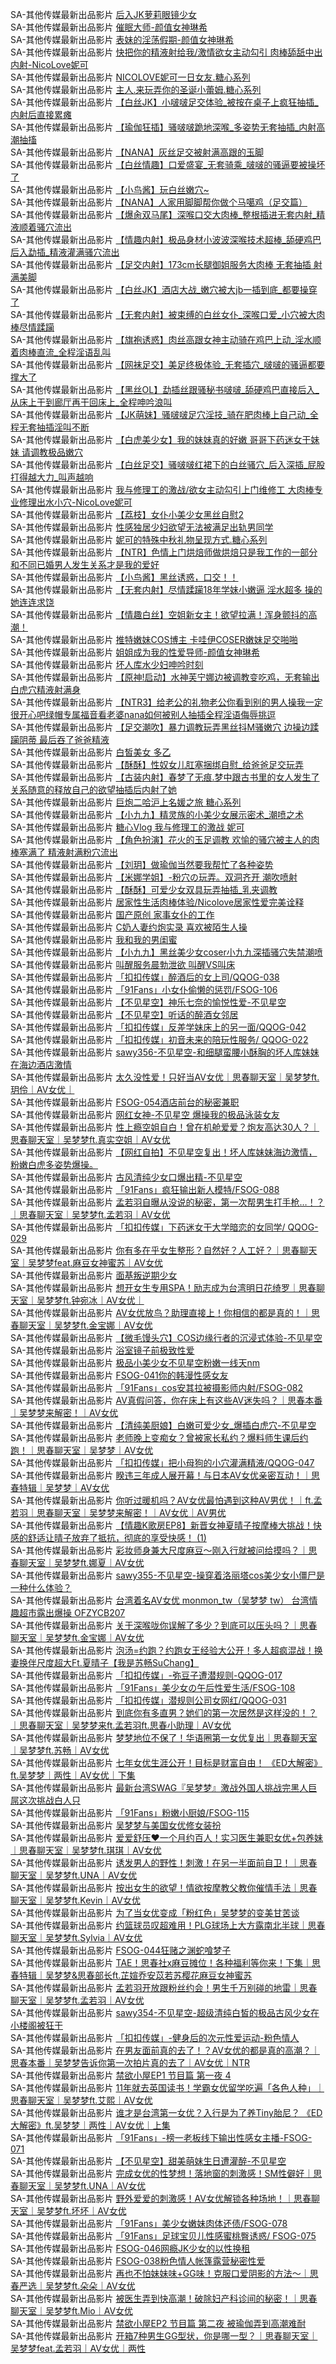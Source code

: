 SA-其他传媒最新出品影片     [后入JK萝莉眼镜少女](http://sagj.me/videoDetail/6f6aa8219b571d3f.html)        
SA-其他传媒最新出品影片     [催眠大师-颜值女神琳希](http://sagj.me/videoDetail/79cf587bae9f45fe.html)            
SA-其他传媒最新出品影片     [表妹的淫荡假期-颜值女神琳希](http://sagj.me/videoDetail/3156ae86d2417433.html)       
SA-其他传媒最新出品影片     [快把你的精液射给我/激情欲女主动勾引 肉棒舔舐中出内射-NicoLove妮可](http://sagj.me/videoDetail/c0f5f181c61b2d2d.html)        
SA-其他传媒最新出品影片     [NICOLOVE妮可一日女友.糖心系列](http://sagj.me/videoDetail/fae05b9ebfb362ec.html)       
SA-其他传媒最新出品影片     [主人.来玩弄你的圣诞小蕾姆.糖心系列](http://sagj.me/videoDetail/73285b242d652bff.html)             
SA-其他传媒最新出品影片     [【白丝JK】小啵啵足交体验_被按在桌子上疯狂抽插_内射后直接累瘫](http://sagj.me/videoDetail/754b11a8ac2e2510.html)     
SA-其他传媒最新出品影片     [【瑜伽狂插】骚啵啵跪地深喉_多姿势无套抽插_内射高潮抽搐](http://sagj.me/videoDetail/ae115e078c12fae3.html)     
SA-其他传媒最新出品影片     [【NANA】灰丝足交被射满高跟的玉脚](http://sagj.me/videoDetail/f0af839876595dbf.html)     
SA-其他传媒最新出品影片     [【白丝情趣】口爱盛宴_无套骑乘_啵啵的骚逼要被操坏了](http://sagj.me/videoDetail/a8640a256857d4bf.html)    
SA-其他传媒最新出品影片     [【小鸟酱】玩白丝嫩穴~](http://sagj.me/videoDetail/536e5f3f39ec81b8.html)                          
SA-其他传媒最新出品影片     [【NANA】人家用脚脚帮你做个马噶鸡（足交篇）](http://sagj.me/videoDetail/4dc589776ac0ffdf.html)                          
SA-其他传媒最新出品影片     [【爆肏双马尾】深喉口交大肉棒_整根插进无套内射_精液顺着骚穴流出](http://sagj.me/videoDetail/39b5fca7c1004b7c.html)                          
SA-其他传媒最新出品影片     [【情趣内射】极品身材小波波深喉技术超棒_舔硬鸡巴后入勐插_精液灌满骚穴流出](http://sagj.me/videoDetail/ec209de4595730ee.html)                          
SA-其他传媒最新出品影片     [【足交内射】173cm长腿御姐服务大肉棒 无套抽插 射满美脚](http://sagj.me/videoDetail/489a2ed66fc7b4d6.html)                          
SA-其他传媒最新出品影片     [【白丝JK】酒店大战_嫩穴被大jb一插到底_都要操穿了](http://sagj.me/videoDetail/9f4f2d08a3c13929.html)                          
SA-其他传媒最新出品影片     [【无套内射】被束缚的白丝女仆_深喉口爱_小穴被大肉棒尽情蹂躏](http://sagj.me/videoDetail/5161c44085e803ef.html)                          
SA-其他传媒最新出品影片     [【旗袍诱惑】肉丝高跟女神主动骑在鸡巴上动_淫水顺着肉棒直流_全程淫语乱叫](http://sagj.me/videoDetail/95e392bfbf3774f3.html)                          
SA-其他传媒最新出品影片     [【网袜足交】美足终极体验_无套插穴_啵啵的骚逼都要撑大了](http://sagj.me/videoDetail/3256aec816aecfdb.html)                          
SA-其他传媒最新出品影片     [【黑丝OL】勐插丝跟骚秘书啵啵_舔硬鸡巴直接后入_从床上干到廊厅再干回床上_全程呻吟浪叫](http://sagj.me/videoDetail/2eeaf0a9dfc88f31.html)                          
SA-其他传媒最新出品影片     [【JK萌妹】骚啵啵足穴淫技_骑在肥肉棒上自己动_全程无套抽插淫叫不断](http://sagj.me/videoDetail/66177e26f015906f.html)                          
SA-其他传媒最新出品影片     [【白虎美少女】我的妹妹真的好嫩 哥哥下药迷女干妹妹 请调教极品嫩穴](http://sagj.me/videoDetail/52b64efd8a25f933.html)                          
SA-其他传媒最新出品影片     [【白丝足交】骚啵啵红裙下的白丝骚穴_后入深插_屁股打得越大力_叫声越响](http://sagj.me/videoDetail/43f9acc3e1d93c2c.html)                          
SA-其他传媒最新出品影片     [我与修理工的激战/欲女主动勾引上门维修工 大肉棒专业修理出水小穴-NicoLove妮可](http://sagj.me/videoDetail/77218a89dfff5ef0.html)                          
SA-其他传媒最新出品影片     [【荔枝】女仆小美少女黑丝自慰2](http://sagj.me/videoDetail/b289aeb339aadb39.html)                          
SA-其他传媒最新出品影片     [性感独居少妇欲望无法被满足出轨男同学](http://sagj.me/videoDetail/625219457749e13e.html)                          
SA-其他传媒最新出品影片     [妮可的特殊中秋礼物呈现方式.糖心系列](http://sagj.me/videoDetail/3bc02d65e382cfda.html)                          
SA-其他传媒最新出品影片     [【NTR】色情上门烘焙师做烘焙只是我工作的一部分和不同已婚男人发生关系才是我的爱好](http://sagj.me/videoDetail/04516b598ac94f03.html)                          
SA-其他传媒最新出品影片     [【小鸟酱】黑丝诱惑，口交！！](http://sagj.me/videoDetail/d961aa7eea846034.html)                          
SA-其他传媒最新出品影片     [【无套内射】尽情蹂躏18年学妹小嫩逼 淫水超多 操的她连连求饶](http://sagj.me/videoDetail/87813d60829b97f9.html)                          
SA-其他传媒最新出品影片     [【情趣白丝】空姐新女主！欲望拉满！浑身颤抖的高潮！](http://sagj.me/videoDetail/869e14e01fa87bec.html)                          
SA-其他传媒最新出品影片     [推特嫩妹COS博主 卡哇伊COSER嫩妹足交啪啪](http://sagj.me/videoDetail/c33b47a0220bdfda.html)                          
SA-其他传媒最新出品影片     [姐姐成为我的性爱导师-颜值女神琳希](http://sagj.me/videoDetail/b76163b465a5813a.html)                          
SA-其他传媒最新出品影片     [坏人库水少妇呻吟时刻](http://sagj.me/videoDetail/5ebef195da0de875.html)                          
SA-其他传媒最新出品影片     [【原神!启动】水神芙宁娜边被调教变吃鸡，无套输出白虎穴精液射满身](http://sagj.me/videoDetail/1071922f46aa029a.html)                          
SA-其他传媒最新出品影片     [【NTR3】给老公的礼物老公你看到别的男人操我一定很开心吧绿帽专属福音看老婆nana如何被别人抽插全程淫语侮辱挑逗](http://sagj.me/videoDetail/f6ca134ae4fbdb69.html)                          
SA-其他传媒最新出品影片     [【足交潮吹】暴力调教玩弄黑丝抖M骚嫩穴 边操边蹂躏阴蒂 最后吞了爸爸精液](http://sagj.me/videoDetail/ed0466b57cca0c80.html)                          
SA-其他传媒最新出品影片     [白皙美女 多乙](http://sagj.me/videoDetail/ae9ecb495dd5b8bb.html)                          
SA-其他传媒最新出品影片     [【酥酥】性奴女儿肛塞捆绑自慰_给爸爸足交玩弄](【酥酥】性奴女儿肛塞捆绑自慰_给爸爸足交玩弄)                          
SA-其他传媒最新出品影片     [【古装内射】春梦了无痕.梦中跟古书里的女人发生了关系随意的释放自己的欲望抽插后内射了她](http://sagj.me/videoDetail/a02053df019dab6f.html)                          
SA-其他传媒最新出品影片     [巨炮二哈沪上名媛之旅 糖心系列](http://sagj.me/videoDetail/9f98484bfc03997a.html)                          
SA-其他传媒最新出品影片     [【小九九】精灵族的小美少女展示密术_潮喷之术](http://sagj.me/videoDetail/9c5d33c48700f503.html)                          
SA-其他传媒最新出品影片     [糖心Vlog 我与修理工的激战 妮可](http://sagj.me/videoDetail/5de0757d35b53f45.html)                          
SA-其他传媒最新出品影片     [【角色扮演】花火的玉足调教 欢愉的骚穴被主人的肉棒塞满了 精液射满粉穴流出](http://sagj.me/videoDetail/ea2ef8097f609490.html)                          
SA-其他传媒最新出品影片     [【刘玥】做瑜伽当然要我帮忙了各种姿势](http://sagj.me/videoDetail/970ff3ace221abe9.html)                          
SA-其他传媒最新出品影片     [【米娜学姐】-粉穴の玩弄。双洞齐开 潮吹喷射](http://sagj.me/videoDetail/5d1a7c7bd8aab866.html)                          
SA-其他传媒最新出品影片     [【酥酥】可爱少女双具玩弄抽插_乳夹调教](http://sagj.me/videoDetail/d87a954c01d59f90.html)                          
SA-其他传媒最新出品影片     [居家性生活肉棒体验/Nicolove居家性爱完美诠释](http://sagj.me/videoDetail/0d0f5785f23822dc.html)                          
SA-其他传媒最新出品影片     [国产原创 家事女仆的工作](http://sagj.me/videoDetail/be1ca68aa6dae030.html)                          
SA-其他传媒最新出品影片     [C奶人妻约炮实录 喜欢被陌生人操](http://sagj.me/videoDetail/edf08ba99055cb53.html)                          
SA-其他传媒最新出品影片     [我和我的男闺蜜](http://sagj.me/videoDetail/c9a46fa71c29e52f.html)                          
SA-其他传媒最新出品影片     [【小九九】黑丝美少女coser小九九深插骚穴失禁潮喷](http://sagj.me/videoDetail/9d6f45107c7da66e.html)                          
SA-其他传媒最新出品影片     [叫醒服务晨勃泄欲 叫醒VS叫床](http://sagj.me/videoDetail/1262669da0614259.html)                          
SA-其他传媒最新出品影片     [「扣扣传媒」醉酒后的女上司/QQOG-038](http://sagj.me/videoDetail/e05cab52c790f904.html)                          
SA-其他传媒最新出品影片     [「91Fans」小女仆偷懒的惩罚/FSOG-106](http://sagj.me/videoDetail/83190f3b772c34f0.html)                          
SA-其他传媒最新出品影片     [【不见星空】神乐七奈的愉悦性爱-不见星空](http://sagj.me/videoDetail/a867c9755e1e3e85.html)                          
SA-其他传媒最新出品影片     [【不见星空】听话的醉酒女邻居](http://sagj.me/videoDetail/ee46a719f0d236d4.html)                          
SA-其他传媒最新出品影片     [「扣扣传媒」反差学妹床上的另一面/QQOG-042](http://sagj.me/videoDetail/f8eb580fc1065763.html)                          
SA-其他传媒最新出品影片     [「扣扣传媒」初音未来的陪玩性服务/ QQOG-022](http://sagj.me/videoDetail/83bd5aba0d769b92.html)                          
SA-其他传媒最新出品影片     [sawy356-不见星空-和细腿蛮腰小酥胸的坏人库妹妹在海边酒店激情](http://sagj.me/videoDetail/8094aca689c71f7c.html)                          
SA-其他传媒最新出品影片     [太久没性爱！只好当AV女优｜思春聊天室｜吴梦梦ft.玥伶｜AV女优｜](http://sagj.me/videoDetail/78ac71bd08c22feb.html)                          
SA-其他传媒最新出品影片     [FSOG-054酒店前台的秘密兼职](http://sagj.me/videoDetail/c282ddd6f4b14950.html)                          
SA-其他传媒最新出品影片     [网红女神-不见星空 爆操我的极品泳装女友](http://sagj.me/videoDetail/5afe0caa6b455d46.html)                          
SA-其他传媒最新出品影片     [性上瘾空姐自白！曾在机舱爱爱？炮友高达30人？｜思春聊天室｜吴梦梦ft.真实空姐｜AV女优](http://sagj.me/videoDetail/48d59f537c82ff15.html)                          
SA-其他传媒最新出品影片     [【网红自拍】不见星空复出！坏人库妹妹海边激情，粉嫩白虎多姿势爆操。](http://sagj.me/videoDetail/39ee12d5848d3283.html)                          
SA-其他传媒最新出品影片     [古风清纯少女口爆出精-不见星空](http://sagj.me/videoDetail/328d039bd014a0d9.html)                          
SA-其他传媒最新出品影片     [「91Fans」疯狂输出新人模特/FSOG-088](http://sagj.me/videoDetail/2b28d5289b014ee6.html)                          
SA-其他传媒最新出品影片     [孟若羽自曝从没说的秘密，第一次帮男生打手枪…！？｜思春聊天室｜吴梦梦ft.孟若羽｜AV女优](http://sagj.me/videoDetail/210abd6263592edf.html)                          
SA-其他传媒最新出品影片     [「扣扣传媒」下药迷女干大学暗恋的女同学/ QQOG-029](http://sagj.me/videoDetail/141d36f8803f539e.html)                          
SA-其他传媒最新出品影片     [你有多在乎女生整形？自然好？人工好？｜思春聊天室｜吴梦梦feat.麻豆女神蜜苏｜AV女优](http://sagj.me/videoDetail/05c608ef7cf4cfbd.html)                          
SA-其他传媒最新出品影片     [面基叛逆期少女](http://sagj.me/videoDetail/d5ec45c8c5f0e129.html)                          
SA-其他传媒最新出品影片     [想开女生专用SPA！励志成为台湾明日花绮罗｜思春聊天室｜吴梦梦ft.钟宛冰｜AV女优｜](http://sagj.me/videoDetail/e9834b2ea8ff043f.html)                          
SA-其他传媒最新出品影片     [AV女优放鸟？助理直接上！你相信的都是真的！｜思春聊天室｜吴梦梦ft.金宝娜｜AV女优](http://sagj.me/videoDetail/9c84a221001154b2.html)                          
SA-其他传媒最新出品影片     [【微毛馒头穴】COS边缘行者的沉浸式体验-不见星空](http://sagj.me/videoDetail/bf33290688979bb5.html)                          
SA-其他传媒最新出品影片     [浴室镜子前极致性爱](http://sagj.me/videoDetail/bc764afaf79028ae.html)                          
SA-其他传媒最新出品影片     [极品小美少女不见星空粉嫩一线天nm](http://sagj.me/videoDetail/b4c2d08944b9827b.html)                          
SA-其他传媒最新出品影片     [FSOG-041你的韩漫性感女友](http://sagj.me/videoDetail/b4c0cbd090795083.html)                          
SA-其他传媒最新出品影片     [「91Fans」cos安其拉被摄影师内射/FSOG-082](http://sagj.me/videoDetail/ac13ab69ef9fec7c.html)                          
SA-其他传媒最新出品影片     [AV真假问答，你在床上有这些AV迷失吗？｜思春本番｜吴梦梦来解密！｜AV女优](http://sagj.me/videoDetail/813603826732ae88.html)                          
SA-其他传媒最新出品影片     [【清纯美厨娘】白嫩可爱少女_爆插白虎穴-不见星空](http://sagj.me/videoDetail/690c02fd08aa2068.html)                          
SA-其他传媒最新出品影片     [老师晚上变痴女？曾被家长私约？爆料师生课后约跑！｜思春聊天室｜吴梦梦｜AV女优](http://sagj.me/videoDetail/5fd091c3efaa0040.html)                          
SA-其他传媒最新出品影片     [「扣扣传媒」把小母狗的小穴灌满精液/QQOG-047](http://sagj.me/videoDetail/5a651e64a15bb268.html)                          
SA-其他传媒最新出品影片     [睽违三年成人展开幕！与日本AV女优亲密互动！｜思春特辑｜吴梦梦｜AV女优](http://sagj.me/videoDetail/3c1de96cc5a410d6.html)                          
SA-其他传媒最新出品影片     [你听过暖机吗？AV女优最怕遇到这种AV男优！｜ft.孟若羽｜思春聊天室｜吴梦梦来解密！｜AV女优｜AV男优](http://sagj.me/videoDetail/370b63344cf98dba.html)                          
SA-其他传媒最新出品影片     [【情趣K歌房EP8】新晋女神夏晴子按摩棒大挑战！快感的舒适让晴子放弃了抵抗，彻底的享受快感！ (1)](http://sagj.me/videoDetail/267b8d205e456c56.html)                          
SA-其他传媒最新出品影片     [彩妆师身兼大尺度麻豆～刚入行就被问给摸吗？｜思春聊天室｜吴梦梦ft.娜夏｜AV女优](http://sagj.me/videoDetail/09058e5700a7ce04.html)                          
SA-其他传媒最新出品影片     [sawy355-不见星空-操穿着洛丽塔cos美少女小僵尸是一种什么体验？](http://sagj.me/videoDetail/f3eabcc075e412f9.html)                          
SA-其他传媒最新出品影片     [台湾着名AV女优 monmon_tw（吴梦梦 tw） 台湾情趣超市露出爆操 OFZYCB207](http://sagj.me/videoDetail/4b03c34aa3f1b6ca.html)                          
SA-其他传媒最新出品影片     [关于深喉咙你误解了多少？到底可以压头吗？｜思春聊天室｜吴梦梦ft.金宝娜｜AV女优](http://sagj.me/videoDetail/4433fe7e7c5c8990.html)                          
SA-其他传媒最新出品影片     [泡汤=约跑？约跑女王经验大公开！多人超疯混战！换妻换伴尺度超大Ft.夏晴子【我是苏畅SuChang】](http://sagj.me/videoDetail/3e2fe59673d4a205.html)                          
SA-其他传媒最新出品影片     [「扣扣传媒」-弥豆子遭潜规则-QQOG-017](http://sagj.me/videoDetail/9377b7c93447a5eb.html)                          
SA-其他传媒最新出品影片     [「91Fans」美少女の午后性爱生活/FSOG-108](http://sagj.me/videoDetail/8cffa81a65e0c6ee.html)                          
SA-其他传媒最新出品影片     [「扣扣传媒」潜规则公司女网红/QQOG-031](http://sagj.me/videoDetail/4ec9317e1137c452.html)                          
SA-其他传媒最新出品影片     [到底你有多直男？她们的第一次居然是这样没的！？｜思春聊天室｜吴梦梦来ft.孟若羽ft.思春小助理｜AV女优](http://sagj.me/videoDetail/703dfaeb89dd2427.html)                          
SA-其他传媒最新出品影片     [梦梦地位不保了！华语圈第一女优复出｜思春聊天室｜吴梦梦ft.苏畅｜AV女优​⁠​⁠](http://sagj.me/videoDetail/0f67724007a61240.html)                          
SA-其他传媒最新出品影片     [七年女优生涯公开！目标是财富自由！ 《ED大解密》ft.吴梦梦｜两性｜AV女优｜下集](http://sagj.me/videoDetail/080553ebc66e5d6a.html)                          
SA-其他传媒最新出品影片     [最新台湾SWAG『吴梦梦』激战外国人挑战完黑人巨屌这次挑战白人只](http://sagj.me/videoDetail/01ee653c8892dc70.html)                          
SA-其他传媒最新出品影片     [「91Fans」粉嫩小厨娘/FSOG-115](http://sagj.me/videoDetail/f48e88918c80640a.html)                          
SA-其他传媒最新出品影片     [吴梦梦与美国女优修女装扮](http://sagj.me/videoDetail/f0f62003ce382ec9.html)                          
SA-其他传媒最新出品影片     [爱爱舒压❤️一个月约百人！实习医生兼职女优+包养妹｜思春聊天室｜吴梦梦ft.琪琪｜AV女优](http://sagj.me/videoDetail/e49f1ef9c23299a9.html)                          
SA-其他传媒最新出品影片     [诱发男人的野性！刺激！在另一半面前自卫！｜思春聊天室｜吴梦梦ft.UNA｜AV女优](http://sagj.me/videoDetail/a1d45d455af3693f.html)                          
SA-其他传媒最新出品影片     [按出女生的欲望！情欲按摩教父教你催情手法｜思春聊天室｜吴梦梦ft.Kevin｜AV女优](http://sagj.me/videoDetail/98a8197ddddd3bef.html)                          
SA-其他传媒最新出品影片     [为了当女优变成「粉红色」吴梦梦的变美甘苦谈](http://sagj.me/videoDetail/962cd16c5fc1552c.html)                          
SA-其他传媒最新出品影片     [约篮球员叹超难用！PLG球场上大方露南北半球｜思春聊天室｜吴梦梦ft.Sylvia｜AV女优](http://sagj.me/videoDetail/9507dbc7b742ef9f.html)                          
SA-其他传媒最新出品影片     [FSOG-044狂赌之渊蛇喰梦子](http://sagj.me/videoDetail/939c6a3f872b30bb.html)                          
SA-其他传媒最新出品影片     [TAE！思春社x麻豆摊位！各种福利等你来！下集｜思春特辑｜吴梦梦&思春部长ft.芷媗乔安苡若苏樱花麻豆女神蜜苏](http://sagj.me/videoDetail/b1660a955c83d5f3.html)                          
SA-其他传媒最新出品影片     [孟若羽开放跟粉丝约会！男生千万别碰的地雷｜思春聊天室｜吴梦梦ft.孟若羽｜AV女优](http://sagj.me/videoDetail/abd505af771387ac.html)                          
SA-其他传媒最新出品影片     [sawy354-不见星空-超级清纯白皙的极品古风少女在小楼阁被狂干](http://sagj.me/videoDetail/ab8681f6c3f75c0e.html)                          
SA-其他传媒最新出品影片     [「扣扣传媒」-健身后的次元性爱运动-粉色情人](http://sagj.me/videoDetail/cf8cc322b1dc7962.html)                          
SA-其他传媒最新出品影片     [在男友面前真的去了！？AV女优的都是真的高潮？｜思春本番｜吴梦梦告诉你第一次拍片真的去了｜AV女优｜NTR](http://sagj.me/videoDetail/7f6a04cd8bbb559e.html)                          
SA-其他传媒最新出品影片     [禁欲小屋EP1 节目篇 第一夜 4](http://sagj.me/videoDetail/2594b8e7fc17a434.html)                          
SA-其他传媒最新出品影片     [11年就去英国读书！学霸女优留学吃遍「各色人种」｜思春聊天室｜吴梦梦ft.艾熙｜AV女优](http://sagj.me/videoDetail/247c5c44ea5111ee.html)                          
SA-其他传媒最新出品影片     [谁才是台湾第一女优？入行是为了养Tiny胎尼？ 《ED大解密》ft.吴梦梦｜两性｜AV女优｜上集](http://sagj.me/videoDetail/0ff9452f4a4729e7.html)                          
SA-其他传媒最新出品影片     [「91Fans」-榜一老板线下输出性感女主播-FSOG-071](http://sagj.me/videoDetail/096971e3a34b9dd4.html)                          
SA-其他传媒最新出品影片     [【不见星空】甜美萌妹生日遭灌醉-不见星空](http://sagj.me/videoDetail/e91bbba69ae9e346.html)                          
SA-其他传媒最新出品影片     [完成女优的性梦想！落地窗的刺激感！SM性僻好｜思春聊天室｜吴梦梦ft.UNA｜AV女优](http://sagj.me/videoDetail/d9a0da9102976cfa.html)                          
SA-其他传媒最新出品影片     [野外爱爱的刺激感！AV女优解锁各种场地！｜思春聊天室｜吴梦梦ft.坏坏｜AV女优](http://sagj.me/videoDetail/d4ba759cd298d1ee.html)                          
SA-其他传媒最新出品影片     [「91Fans」美少女嫩妹肉体还债/FSOG-078](http://sagj.me/videoDetail/c985ce8ae2cffa4e.html)                          
SA-其他传媒最新出品影片     [「91Fans」足球宝贝儿性感蜜桃臀诱惑/ FSOG-075](http://sagj.me/videoDetail/fea055d69e3fede6.html)                          
SA-其他传媒最新出品影片     [FSOG-046网瘾JK少女的以性换租](http://sagj.me/videoDetail/6992998813ae4ec2.html)                          
SA-其他传媒最新出品影片     [FSOG-038粉色情人帐篷露营秘密性爱](http://sagj.me/videoDetail/54122a99233263bc.html)                          
SA-其他传媒最新出品影片     [再也不怕妹妹味+GG味！克服口爱阴影的方法～｜思春严选｜吴梦梦ft.朵朵｜AV女优](http://sagj.me/videoDetail/9e27092cb6914013.html)                          
SA-其他传媒最新出品影片     [被医生弄到快高潮！破除妇产科诊间的秘密！｜思春聊天室｜吴梦梦ft.Mio｜AV女优](http://sagj.me/videoDetail/4ce87cbc9260b1fa.html)                          
SA-其他传媒最新出品影片     [禁欲小屋EP2 节目篇 第二夜 被瑜伽弄到高潮难耐](http://sagj.me/videoDetail/22447e7d652daee9.html)                          
SA-其他传媒最新出品影片     [开箱7种男生GG型状，你是哪一型？｜思春聊天室｜吴梦梦feat.孟若羽｜AV女优｜两性](http://sagj.me/videoDetail/18befac063fb7cc1.html)                          
